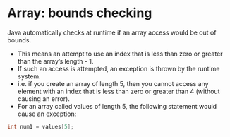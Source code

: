 # Array: bounds checking
Java automatically checks at runtime if an array access would be out of bounds.
- This means an attempt to use an index that is less than zero or greater than the array’s length - 1.
- If such an access is attempted, an exception is thrown by the runtime system.
- i.e. if you create an array of length 5, then you cannot access any element with an index that is less than zero or greater than 4 (without causing an error).
- For an array called values of length 5, the following statement would cause an exception:
```java
int num1 = values[5];
```
